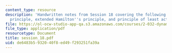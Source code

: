 ```yaml
---
content_type: resource
description: 'Handwritten notes from Session 18 covering the following topics: D''Alembert''s
  principle, extended Hamilton''s principle, and principle of least action.'
file: https://ol-ocw-studio-app-qa.s3.amazonaws.com/courses/2-032-dynamics-fall-2004/de6483b5932040f8ed49f293251fa39a_session_18.pdf
file_type: application/pdf
resourcetype: Document
title: session_18.pdf
uid: de6483b5-9320-40f8-ed49-f293251fa39a
---
```

